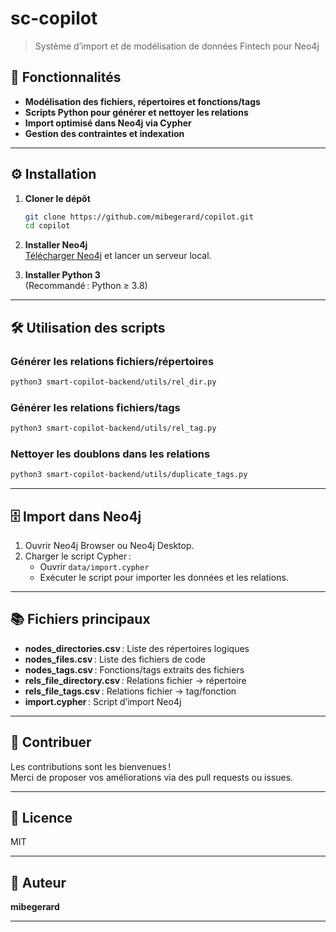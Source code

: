 # sc-copilot

> Système d’import et de modélisation de données Fintech pour Neo4j



## 🚀 Fonctionnalités

- **Modélisation des fichiers, répertoires et fonctions/tags**
- **Scripts Python pour générer et nettoyer les relations**
- **Import optimisé dans Neo4j via Cypher**
- **Gestion des contraintes et indexation**

---

## ⚙️ Installation

1. **Cloner le dépôt**
   ```bash
   git clone https://github.com/mibegerard/copilot.git
   cd copilot
   ```

2. **Installer Neo4j**  
   [Télécharger Neo4j](https://neo4j.com/download/) et lancer un serveur local.

3. **Installer Python 3**  
   (Recommandé : Python ≥ 3.8)

---

## 🛠️ Utilisation des scripts

### Générer les relations fichiers/répertoires
```bash
python3 smart-copilot-backend/utils/rel_dir.py
```

### Générer les relations fichiers/tags
```bash
python3 smart-copilot-backend/utils/rel_tag.py
```

### Nettoyer les doublons dans les relations
```bash
python3 smart-copilot-backend/utils/duplicate_tags.py
```

---

## 🗄️ Import dans Neo4j

1. Ouvrir Neo4j Browser ou Neo4j Desktop.
2. Charger le script Cypher :
   - Ouvrir `data/import.cypher`
   - Exécuter le script pour importer les données et les relations.

---

## 📚 Fichiers principaux

- **nodes_directories.csv** : Liste des répertoires logiques
- **nodes_files.csv** : Liste des fichiers de code
- **nodes_tags.csv** : Fonctions/tags extraits des fichiers
- **rels_file_directory.csv** : Relations fichier → répertoire
- **rels_file_tags.csv** : Relations fichier → tag/fonction
- **import.cypher** : Script d’import Neo4j

---

## 📝 Contribuer

Les contributions sont les bienvenues !  
Merci de proposer vos améliorations via des pull requests ou issues.

---

## 📄 Licence

MIT

---

## 👤 Auteur

**mibegerard**

---
